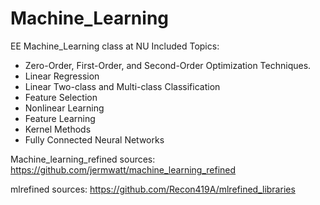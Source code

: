 # Machine_Learning
EE Machine_Learning class at NU
Included Topics:
* Zero-Order, First-Order, and Second-Order Optimization Techniques.
* Linear Regression
* Linear Two-class and Multi-class Classification
* Feature Selection
* Nonlinear Learning
* Feature Learning
* Kernel Methods
* Fully Connected Neural Networks

Machine_learning_refined sources: https://github.com/jermwatt/machine_learning_refined

mlrefined sources: https://github.com/Recon419A/mlrefined_libraries
